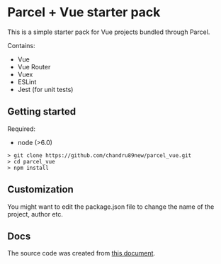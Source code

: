 # Parcel + Vue starter pack

This is a simple starter pack for Vue projects bundled through Parcel.

Contains:
- Vue
- Vue Router
- Vuex 
- ESLint
- Jest (for unit tests)

## Getting started

Required:
- node (>6.0)

```
> git clone https://github.com/chandru89new/parcel_vue.git
> cd parcel_vue
> npm install
```

## Customization

You might want to edit the package.json file to change the name of the project, author etc.

## Docs

The source code was created from [this document][0].

[0]:https://docs.google.com/document/d/1ztZm1CkPlngFJsbgVT1v9uUfAViFcE5eQGraOMMSkTk/edit?usp=sharing